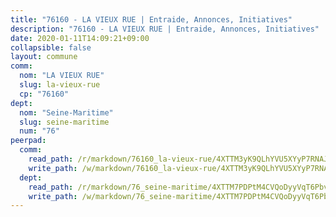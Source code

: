 ```yaml
---
title: "76160 - LA VIEUX RUE | Entraide, Annonces, Initiatives"
description: "76160 - LA VIEUX RUE | Entraide, Annonces, Initiatives"
date: 2020-01-11T14:09:21+09:00
collapsible: false
layout: commune
comm:
  nom: "LA VIEUX RUE"
  slug: la-vieux-rue
  cp: "76160"
dept:
  nom: "Seine-Maritime"
  slug: seine-maritime
  num: "76"
peerpad:
  comm:
    read_path: /r/markdown/76160_la-vieux-rue/4XTTM3yK9QLhYVU5XYyP7RNAJUHokEkAVaWgsuDnAgj31mDf3
    write_path: /w/markdown/76160_la-vieux-rue/4XTTM3yK9QLhYVU5XYyP7RNAJUHokEkAVaWgsuDnAgj31mDf3-K3TgUKZ32GM9ULyXiSuWpVyzGeDysGCMR91GDzPTD7xv4GivaFP9cDnz5TEcf3bFUFaAM489FVhva8XYwJo1f2SLUL3CQGhWHCJ3B8CHLEjGzubNAxfA4BNJLtvMYs3PzFSLcHgH
  dept:
    read_path: /r/markdown/76_seine-maritime/4XTTM7PDPtM4CVQoDyyVqT6Pbvj1SVtndpXJdTDsc7xwdMTdt
    write_path: /w/markdown/76_seine-maritime/4XTTM7PDPtM4CVQoDyyVqT6Pbvj1SVtndpXJdTDsc7xwdMTdt-K3TgUmo7Qwp8ZQz8qKFjC8WCY27ypEpX2c8BXeSV9rrPY1zRZn2SrYwkBXF8VnHkcepiXsccFfKHYuT2JNgSMXxLRaUGRu6o5B3BB15nZxEho97cTz3yC4eRTX4hZM1hcyAZrn8r
---
```


